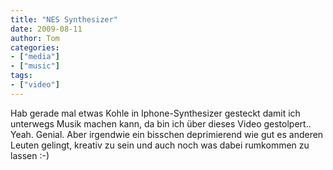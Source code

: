 ```yaml
---
title: "NES Synthesizer"
date: 2009-08-11
author: Tom
categories:
- ["media"]
- ["music"]
tags:
- ["video"]
---
```

Hab gerade mal etwas Kohle in Iphone-Synthesizer gesteckt damit ich unterwegs Musik machen kann, da bin ich über dieses Video gestolpert.. Yeah. Genial. Aber irgendwie ein bisschen deprimierend wie gut es anderen Leuten gelingt, kreativ zu sein und auch noch was dabei rumkommen zu lassen :-)

<object width="480" height="295"><param name="movie" value="http://www.youtube.com/v/Wwz87Ih4uc4&hl=de&fs=1&"></param><param name="allowFullScreen" value="true"></param><param name="allowscriptaccess" value="always"></param><embed src="https://www.youtube.com/v/Wwz87Ih4uc4&hl=de&fs=1&" type="application/x-shockwave-flash" allowscriptaccess="always" allowfullscreen="true" width="480" height="295"></embed></object>